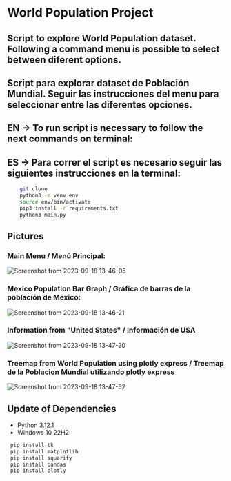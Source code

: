 # World Population Project

## Script to explore World Population dataset. Following a command menu is possible to select between diferent options.
## Script para explorar dataset de Población Mundial. Seguir las instrucciones del menu para seleccionar entre las diferentes opciones.

## EN -> To run script is necessary to follow the next commands on terminal:
## ES -> Para correr el script es necesario seguir las siguientes instrucciones en la terminal:

``` sh
    git clone
    python3 -m venv env
    source env/bin/activate
    pip3 install -r requirements.txt
    python3 main.py
```
## Pictures
### Main Menu / Menú Principal:
![Screenshot from 2023-09-18 13-46-05](https://github.com/Rdz10/World_Population/assets/34318667/9ca1bbbc-eeba-41a4-b667-54a3c6f512ec)

### Mexico Population Bar Graph / Gráfica de barras de la población de Mexico: 
![Screenshot from 2023-09-18 13-46-21](https://github.com/Rdz10/World_Population/assets/34318667/efcf1450-61e0-496f-87bb-9784db119194)

### Information from "United States" / Información de USA
![Screenshot from 2023-09-18 13-47-20](https://github.com/Rdz10/World_Population/assets/34318667/c0a20e48-9fe5-47e3-b8b7-85d353847c7a)
 
### Treemap from World Population using plotly express / Treemap de la Poblacion Mundial utilizando plotly express
![Screenshot from 2023-09-18 13-47-52](https://github.com/Rdz10/World_Population/assets/34318667/10fdf625-760d-419c-9bf7-26dcdc9d0869)

## Update of Dependencies

- Python 3.12.1
- Windows 10 22H2

```bash
 pip install tk
 pip install matplotlib
 pip install squarify
 pip install pandas
 pip install plotly
```

